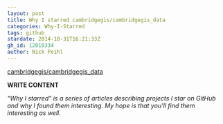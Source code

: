 ```yaml
---
layout: post
title: Why I starred cambridgegis/cambridgegis_data
categories: Why-I-Starred
tags: github
stardate: 2014-10-31T16:21:33Z
gh_id: 12010334
author: Nick Peihl
---
```


[cambridgegis/cambridgegis_data](https://github.com/cambridgegis/cambridgegis_data)

**WRITE CONTENT**

*"Why I starred" is a series of articles describing projects I star on GitHub and why I found them interesting. My hope is that you'll find them interesting as well.*

